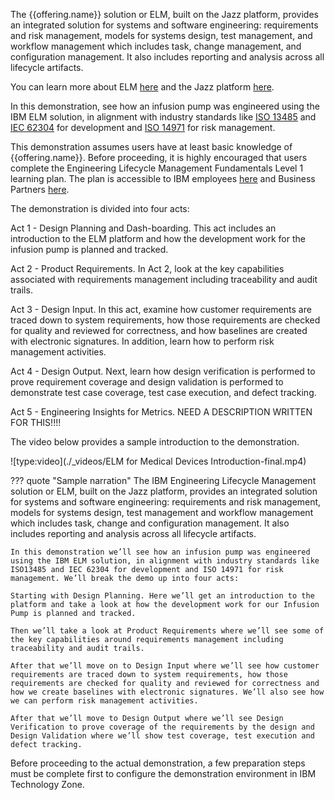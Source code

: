 The {{offering.name}} solution or ELM, built on the Jazz platform, provides an integrated solution for systems and software engineering: requirements and risk management, models for systems design, test management, and workflow management which includes task, change management, and configuration management. It also includes reporting and analysis across all lifecycle artifacts.

You can learn more about ELM <a href="https://www.ibm.com/products/engineering-lifecycle-management" target="_blank">here</a> and the Jazz platform <a href="https://jazz.net/" target="_blank">here</a>.

In this demonstration, see how an infusion pump was engineered using the IBM ELM solution, in alignment with industry standards like <a href="https://www.iso.org/standard/59752.html" target="_blank">ISO 13485</a> and <a href="https://www.iso.org/standard/38421.html" target="_blank">IEC 62304</a> for development and <a href="https://www.iso.org/standard/72704.html" target="_blank">ISO 14971</a> for risk management.

This demonstration assumes users have at least basic knowledge of {{offering.name}}. Before proceeding, it is highly encouraged that users complete the Engineering Lifecycle Management Fundamentals Level 1 learning plan. The plan is accessible to IBM employees <a href="https://yourlearning.ibm.com/activity/PLAN-105F0A636B9F" target="_blank">here</a> and Business Partners <a href="https://learn.ibm.com/course/view.php?id=11806" target="_blank">here</a>.

The demonstration is divided into four acts:

Act 1 - Design Planning and Dash-boarding. This act includes an introduction to the ELM platform and how the development work for the infusion pump is planned and tracked.

Act 2 - Product Requirements. In Act 2, look at the key capabilities associated with requirements management including traceability and audit trails.

Act 3 - Design Input. In this act, examine how customer requirements are traced down to system requirements, how those requirements are checked for quality and reviewed for correctness, and how baselines are created with electronic signatures. In addition, learn how to perform risk management activities.

Act 4 - Design Output. Next, learn how design verification is performed to prove requirement coverage and design validation is performed to demonstrate test case coverage, test case execution, and defect tracking.

Act 5 - Engineering Insights for Metrics. NEED A DESCRIPTION WRITTEN FOR THIS!!!!

The video below provides a sample introduction to the demonstration.

![type:video](./_videos/ELM for Medical Devices Introduction-final.mp4)

??? quote "Sample narration"
    The IBM Engineering Lifecycle Management solution or ELM, built on the Jazz platform, provides an integrated solution for systems and software engineering: requirements and risk management, models for systems design, test management and workflow management which includes task, change and configuration management. It also includes reporting and analysis across all lifecycle artifacts.

    In this demonstration we’ll see how an infusion pump was engineered using the IBM ELM solution, in alignment with industry standards like ISO13485 and IEC 62304 for development and ISO 14971 for risk management. We’ll break the demo up into four acts:

    Starting with Design Planning. Here we’ll get an introduction to the platform and take a look at how the development work for our Infusion Pump is planned and tracked.

    Then we’ll take a look at Product Requirements where we’ll see some of the key capabilities around requirements management including traceability and audit trails.

    After that we’ll move on to Design Input where we’ll see how customer requirements are traced down to system requirements, how those requirements are checked for quality and reviewed for correctness and how we create baselines with electronic signatures. We’ll also see how we can perform risk management activities.

    After that we’ll move to Design Output where we’ll see Design Verification to prove coverage of the requirements by the design and Design Validation where we’ll show test coverage, test execution and defect tracking.

Before proceeding to the actual demonstration, a few preparation steps must be complete first to configure the demonstration environment in IBM Technology Zone.
